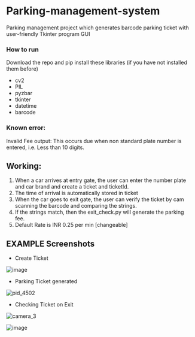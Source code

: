 # Parking-management-system
Parking management project which generates barcode parking ticket with user-friendly Tkinter program GUI


### How to run

Download the repo and pip install these libraries (if you have not installed them before)

- cv2
- PIL
- pyzbar
- tkinter 
- datetime 
- barcode 


### Known error:

Invalid Fee output: This occurs due when non standard plate number is entered, i.e. Less than 10 digits.


## Working:

 1. When a car arrives at entry gate, the user can enter the number plate and car brand and create a ticket and ticketId.
 2. The time of arrival is automatically stored in ticket
 3. When the car goes to exit gate, the user can verify the ticket by cam scanning the barcode and comparing the strings.
 4. If the strings match, then the exit_check.py will generate the parking fee. 
 5. Default Rate is INR 0.25 per min [changeable]

## EXAMPLE Screenshots
 - Create Ticket


![image](https://user-images.githubusercontent.com/81807980/152167869-5aceffaf-c7c1-483a-acad-02fc2ba47351.png)
 - Parking Ticket generated


![pid_4502](https://user-images.githubusercontent.com/81807980/152170432-029709fd-fdb0-45c5-afbb-f40bc2b6b970.png)
 - Checking Ticket on Exit

![camera_3](https://user-images.githubusercontent.com/81807980/152356734-945e55ae-d7b0-4c4f-afb7-3ed5e742bd56.png)


![image](https://user-images.githubusercontent.com/81807980/152168799-6bd53dd3-e647-45fd-9a84-a7b3db42a567.png)



